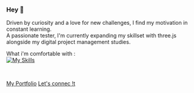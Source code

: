 ### Hey 👋

Driven by curiosity and a love for new challenges, I find my motivation in constant learning. 
</br>
A passionate tester, I'm currently expanding my skillset with three.js alongside my digital project management studies.
</br>

What i'm comfortable with : 
</br>
[![My Skills](https://skillicons.dev/icons?i=react,nextjs,wordpress,threejs,tailwind,js,ts,html,css,sass,nodejs,graphql,php,mysql,pnpm,git,github,vercel,postman,figma&theme=dark&perline=5)](https://skillicons.dev)

</br>

<a href='https://nabil-said.dev'>My Portfolio<a/>
<a href='https://read.cv/diasnabil'>Let's connec !t<a/>

